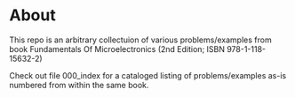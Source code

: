 # About

This repo is an arbitrary collectuion of various problems/examples from book Fundamentals Of Microelectronics (2nd Edition; ISBN 978-1-118-15632-2)

Check out file 000_index for a cataloged listing of problems/examples as-is numbered from within the same book.
